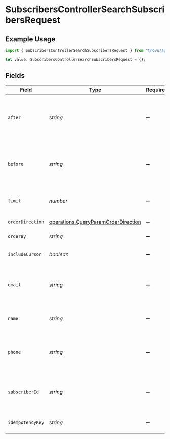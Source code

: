 # SubscribersControllerSearchSubscribersRequest

## Example Usage

```typescript
import { SubscribersControllerSearchSubscribersRequest } from "@novu/api/models/operations";

let value: SubscribersControllerSearchSubscribersRequest = {};
```

## Fields

| Field                                                                                      | Type                                                                                       | Required                                                                                   | Description                                                                                |
| ------------------------------------------------------------------------------------------ | ------------------------------------------------------------------------------------------ | ------------------------------------------------------------------------------------------ | ------------------------------------------------------------------------------------------ |
| `after`                                                                                    | *string*                                                                                   | :heavy_minus_sign:                                                                         | Cursor for pagination indicating the starting point after which to fetch results.          |
| `before`                                                                                   | *string*                                                                                   | :heavy_minus_sign:                                                                         | Cursor for pagination indicating the ending point before which to fetch results.           |
| `limit`                                                                                    | *number*                                                                                   | :heavy_minus_sign:                                                                         | Limit the number of items to return                                                        |
| `orderDirection`                                                                           | [operations.QueryParamOrderDirection](../../models/operations/queryparamorderdirection.md) | :heavy_minus_sign:                                                                         | Direction of sorting                                                                       |
| `orderBy`                                                                                  | *string*                                                                                   | :heavy_minus_sign:                                                                         | Field to order by                                                                          |
| `includeCursor`                                                                            | *boolean*                                                                                  | :heavy_minus_sign:                                                                         | Include cursor item in response                                                            |
| `email`                                                                                    | *string*                                                                                   | :heavy_minus_sign:                                                                         | Email address of the subscriber to filter results.                                         |
| `name`                                                                                     | *string*                                                                                   | :heavy_minus_sign:                                                                         | Name of the subscriber to filter results.                                                  |
| `phone`                                                                                    | *string*                                                                                   | :heavy_minus_sign:                                                                         | Phone number of the subscriber to filter results.                                          |
| `subscriberId`                                                                             | *string*                                                                                   | :heavy_minus_sign:                                                                         | Unique identifier of the subscriber to filter results.                                     |
| `idempotencyKey`                                                                           | *string*                                                                                   | :heavy_minus_sign:                                                                         | A header for idempotency purposes                                                          |